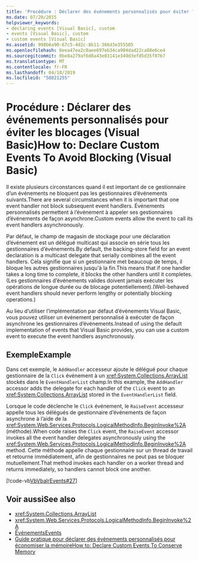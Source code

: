 ```yaml
---
title: 'Procédure : Déclarer des événements personnalisés pour éviter les blocages (Visual Basic)'
ms.date: 07/20/2015
helpviewer_keywords:
- declaring events [Visual Basic], custom
- events [Visual Basic], custom
- custom events [Visual Basic]
ms.assetid: 998b6a90-67c5-4d2c-8b11-366d3e355505
ms.openlocfilehash: 6eea47ea2c8aee697eb34ca904dad22ca88e6ce4
ms.sourcegitcommit: 0be8a279af6d8a43e03141e349d3efd5d35f8767
ms.translationtype: MT
ms.contentlocale: fr-FR
ms.lasthandoff: 04/18/2019
ms.locfileid: "58821255"
---
```

# <a name="how-to-declare-custom-events-to-avoid-blocking-visual-basic"></a><span data-ttu-id="3b1f4-102">Procédure : Déclarer des événements personnalisés pour éviter les blocages (Visual Basic)</span><span class="sxs-lookup"><span data-stu-id="3b1f4-102">How to: Declare Custom Events To Avoid Blocking (Visual Basic)</span></span>
<span data-ttu-id="3b1f4-103">Il existe plusieurs circonstances quand il est important de ce gestionnaire d’un événements ne bloquent pas les gestionnaires d’événements suivants.</span><span class="sxs-lookup"><span data-stu-id="3b1f4-103">There are several circumstances when it is important that one event handler not block subsequent event handlers.</span></span> <span data-ttu-id="3b1f4-104">Événements personnalisés permettent à l’événement à appeler ses gestionnaires d’événements de façon asynchrone.</span><span class="sxs-lookup"><span data-stu-id="3b1f4-104">Custom events allow the event to call its event handlers asynchronously.</span></span>  
  
 <span data-ttu-id="3b1f4-105">Par défaut, le champ de magasin de stockage pour une déclaration d’événement est un délégué multicast qui associe en série tous les gestionnaires d’événements.</span><span class="sxs-lookup"><span data-stu-id="3b1f4-105">By default, the backing-store field for an event declaration is a multicast delegate that serially combines all the event handlers.</span></span> <span data-ttu-id="3b1f4-106">Cela signifie que si un gestionnaire met beaucoup de temps, il bloque les autres gestionnaires jusqu'à la fin.</span><span class="sxs-lookup"><span data-stu-id="3b1f4-106">This means that if one handler takes a long time to complete, it blocks the other handlers until it completes.</span></span> <span data-ttu-id="3b1f4-107">(Les gestionnaires d’événements valides doivent jamais exécuter les opérations de longue durée ou de blocage potentiellement).</span><span class="sxs-lookup"><span data-stu-id="3b1f4-107">(Well-behaved event handlers should never perform lengthy or potentially blocking operations.)</span></span>  
  
 <span data-ttu-id="3b1f4-108">Au lieu d’utiliser l’implémentation par défaut d’événements Visual Basic, vous pouvez utiliser un événement personnalisé à exécuter de façon asynchrone les gestionnaires d’événements.</span><span class="sxs-lookup"><span data-stu-id="3b1f4-108">Instead of using the default implementation of events that Visual Basic provides, you can use a custom event to execute the event handlers asynchronously.</span></span>  
  
## <a name="example"></a><span data-ttu-id="3b1f4-109">Exemple</span><span class="sxs-lookup"><span data-stu-id="3b1f4-109">Example</span></span>  
 <span data-ttu-id="3b1f4-110">Dans cet exemple, le `AddHandler` accesseur ajoute le délégué pour chaque gestionnaire de la `Click` événement à un <xref:System.Collections.ArrayList> stockés dans le `EventHandlerList` champ.</span><span class="sxs-lookup"><span data-stu-id="3b1f4-110">In this example, the `AddHandler` accessor adds the delegate for each handler of the `Click` event to an <xref:System.Collections.ArrayList> stored in the `EventHandlerList` field.</span></span>  
  
 <span data-ttu-id="3b1f4-111">Lorsque le code déclenche le `Click` événement, le `RaiseEvent` accesseur appelle tous les délégués de gestionnaire d’événements de façon asynchrone à l’aide de la <xref:System.Web.Services.Protocols.LogicalMethodInfo.BeginInvoke%2A> (méthode).</span><span class="sxs-lookup"><span data-stu-id="3b1f4-111">When code raises the `Click` event, the `RaiseEvent` accessor invokes all the event handler delegates asynchronously using the <xref:System.Web.Services.Protocols.LogicalMethodInfo.BeginInvoke%2A> method.</span></span> <span data-ttu-id="3b1f4-112">Cette méthode appelle chaque gestionnaire sur un thread de travail et retourne immédiatement, afin de gestionnaires ne peut pas se bloquer mutuellement.</span><span class="sxs-lookup"><span data-stu-id="3b1f4-112">That method invokes each handler on a worker thread and returns immediately, so handlers cannot block one another.</span></span>  
  
 [!code-vb[VbVbalrEvents#27](~/samples/snippets/visualbasic/VS_Snippets_VBCSharp/VbVbalrEvents/VB/Class1.vb#27)]  
  
## <a name="see-also"></a><span data-ttu-id="3b1f4-113">Voir aussi</span><span class="sxs-lookup"><span data-stu-id="3b1f4-113">See also</span></span>

- <xref:System.Collections.ArrayList>
- <xref:System.Web.Services.Protocols.LogicalMethodInfo.BeginInvoke%2A>
- [<span data-ttu-id="3b1f4-114">Événements</span><span class="sxs-lookup"><span data-stu-id="3b1f4-114">Events</span></span>](../../../../visual-basic/programming-guide/language-features/events/index.md)
- [<span data-ttu-id="3b1f4-115">Guide pratique pour déclarer des événements personnalisés pour économiser la mémoire</span><span class="sxs-lookup"><span data-stu-id="3b1f4-115">How to: Declare Custom Events To Conserve Memory</span></span>](../../../../visual-basic/programming-guide/language-features/events/how-to-declare-custom-events-to-conserve-memory.md)

